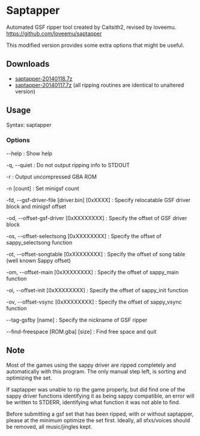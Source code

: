 Saptapper
=========

Automated GSF ripper tool created by Caitsith2, revised by loveemu.
<https://github.com/loveemu/saptapper>

This modified version provides some extra options that might be useful.

Downloads
---------

- [saptapper-20140118.7z](https://drive.google.com/file/d/0B6s5ZRAO2QlAOEFpX2M2b3BCZXc/edit?usp=sharing)
- [saptapper-20140117.7z](https://drive.google.com/file/d/0B6s5ZRAO2QlARlFsMlkyOXIzMlU/edit?usp=sharing) (all ripping routines are identical to unaltered version)

Usage
-----

Syntax: saptapper <GBA Files>

### Options ###

--help
  : Show help

-q, --quiet
  : Do not output ripping info to STDOUT

-r
  : Output uncompressed GBA ROM

-n [count]
  : Set minigsf count

-fd, --gsf-driver-file [driver.bin] [0xXXXX]
  : Specify relocatable GSF driver block and minigsf offset

-od, --offset-gsf-driver [0xXXXXXXXX]
  : Specify the offset of GSF driver block

-os, --offset-selectsong [0xXXXXXXXX]
  : Specify the offset of sappy_selectsong function

-ot, --offset-songtable [0xXXXXXXXX]
  : Specify the offset of song table (well known Sappy offset)

-om, --offset-main [0xXXXXXXXX]
  : Specify the offset of sappy_main function

-oi, --offset-init [0xXXXXXXXX]
  : Specify the offset of sappy_init function

-ov, --offset-vsync [0xXXXXXXXX]
  : Specify the offset of sappy_vsync function

--tag-gsfby [name]
  : Specify the nickname of GSF ripper

--find-freespace [ROM.gba] [size]
  : Find free space and quit

Note
----

Most of the games using the sappy driver are ripped completely and automatically with
this program. The only manual step left, is sorting and optimizing the set.

If saptapper was unable to rip the game properly, but did find one of the sappy driver
functions identifying it as being sappy compatible, an error will be written to STDERR,
identifying what function it was not able to find.

Before submitting a gsf set that has been ripped, with or without saptapper, please at the 
minimum optimize the set first.  Ideally, all sfxs/voices should be removed, all 
music/jingles kept.
